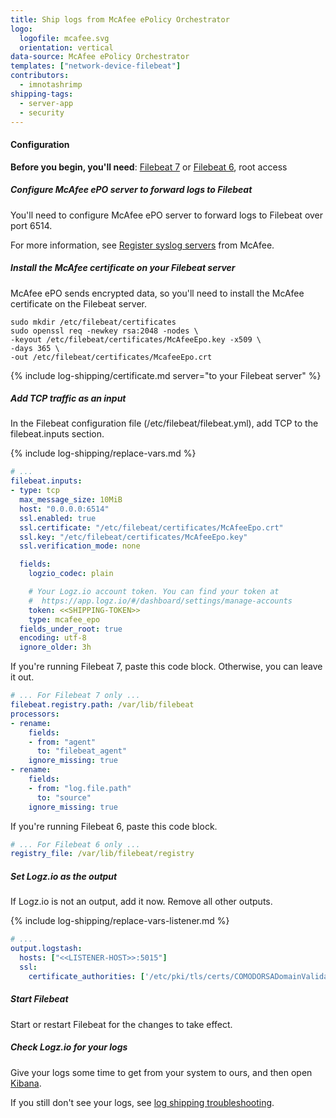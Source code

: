 ```yaml
---
title: Ship logs from McAfee ePolicy Orchestrator
logo:
  logofile: mcafee.svg
  orientation: vertical
data-source: McAfee ePolicy Orchestrator
templates: ["network-device-filebeat"]
contributors:
  - imnotashrimp
shipping-tags:
  - server-app
  - security
---
```


#### Configuration

**Before you begin, you'll need**:
[Filebeat 7](https://www.elastic.co/guide/en/beats/filebeat/current/filebeat-installation.html) or
[Filebeat 6](https://www.elastic.co/guide/en/beats/filebeat/6.7/filebeat-installation.html),
root access

<div class="tasklist">

##### Configure McAfee ePO server to forward logs to Filebeat

You'll need to configure McAfee ePO server to forward logs to Filebeat over port 6514.

For more information, see
[Register syslog servers](https://docs.mcafee.com/bundle/epolicy-orchestrator-5.10.0-product-guide/page/GUID-5C5332B3-837A-4DDA-BE5C-1513A230D90A.html)
from McAfee.

##### Install the McAfee certificate on your Filebeat server

McAfee ePO sends encrypted data,
so you'll need to install the McAfee certificate on the Filebeat server.

```shell
sudo mkdir /etc/filebeat/certificates
sudo openssl req -newkey rsa:2048 -nodes \
-keyout /etc/filebeat/certificates/McAfeeEpo.key -x509 \
-days 365 \
-out /etc/filebeat/certificates/McafeeEpo.crt
```

{% include log-shipping/certificate.md server="to your Filebeat server" %}

##### Add TCP traffic as an input

In the Filebeat configuration file (/etc/filebeat/filebeat.yml), add TCP to the filebeat.inputs section.

{% include log-shipping/replace-vars.md %}

```yaml
# ...
filebeat.inputs:
- type: tcp
  max_message_size: 10MiB
  host: "0.0.0.0:6514"
  ssl.enabled: true
  ssl.certificate: "/etc/filebeat/certificates/McAfeeEpo.crt"
  ssl.key: "/etc/filebeat/certificates/McAfeeEpo.key"
  ssl.verification_mode: none

  fields:
    logzio_codec: plain

    # Your Logz.io account token. You can find your token at
    #  https://app.logz.io/#/dashboard/settings/manage-accounts
    token: <<SHIPPING-TOKEN>>
    type: mcafee_epo
  fields_under_root: true
  encoding: utf-8
  ignore_older: 3h
```

If you're running Filebeat 7, paste this code block.
Otherwise, you can leave it out.

```yaml
# ... For Filebeat 7 only ...
filebeat.registry.path: /var/lib/filebeat
processors:
- rename:
    fields:
    - from: "agent"
      to: "filebeat_agent"
    ignore_missing: true
- rename:
    fields:
    - from: "log.file.path"
      to: "source"
    ignore_missing: true
```

If you're running Filebeat 6, paste this code block.

```yaml
# ... For Filebeat 6 only ...
registry_file: /var/lib/filebeat/registry
```

##### Set Logz.io as the output

If Logz.io is not an output, add it now.
Remove all other outputs.

{% include log-shipping/replace-vars-listener.md %}

```yaml
# ...
output.logstash:
  hosts: ["<<LISTENER-HOST>>:5015"]
  ssl:
    certificate_authorities: ['/etc/pki/tls/certs/COMODORSADomainValidationSecureServerCA.crt']
```

##### Start Filebeat

Start or restart Filebeat for the changes to take effect.

##### Check Logz.io for your logs

Give your logs some time to get from your system to ours, and then open [Kibana](https://app.logz.io/#/dashboard/kibana).

If you still don't see your logs, see [log shipping troubleshooting]({{site.baseurl}}/user-guide/log-shipping/log-shipping-troubleshooting.html).

</div>
